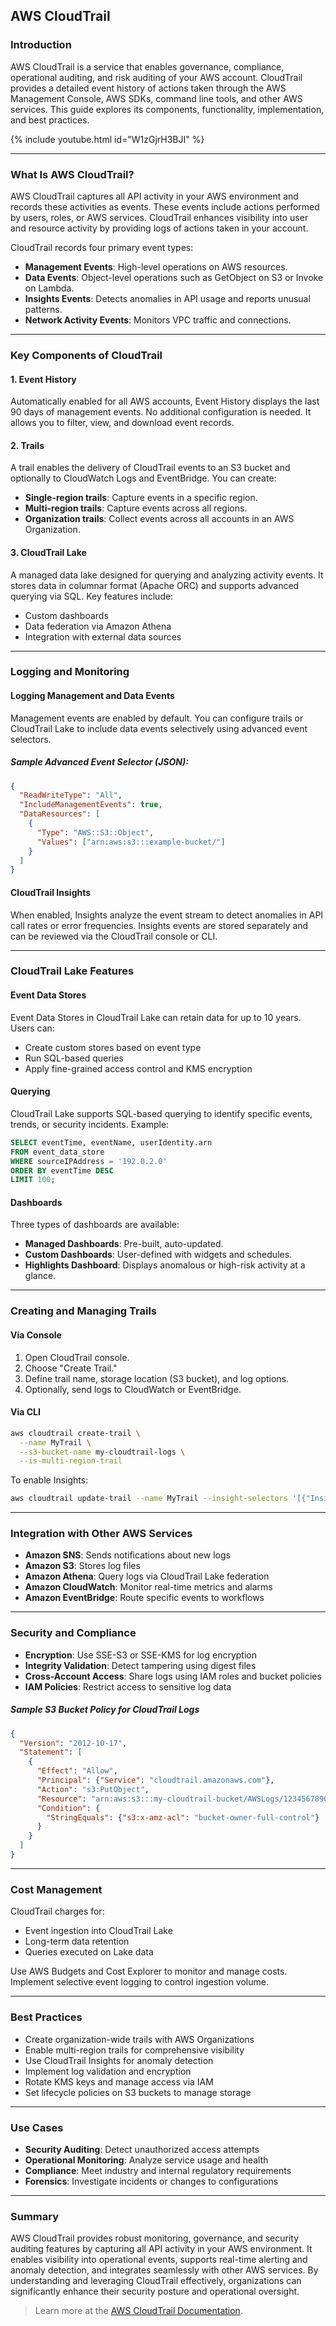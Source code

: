 ## AWS CloudTrail

### Introduction
AWS CloudTrail is a service that enables governance, compliance, operational auditing, and risk auditing of your AWS account. CloudTrail provides a detailed event history of actions taken through the AWS Management Console, AWS SDKs, command line tools, and other AWS services. This guide explores its components, functionality, implementation, and best practices.


{% include youtube.html id="W1zGjrH3BJI" %}

---

### What Is AWS CloudTrail?
AWS CloudTrail captures all API activity in your AWS environment and records these activities as events. These events include actions performed by users, roles, or AWS services. CloudTrail enhances visibility into user and resource activity by providing logs of actions taken in your account.

CloudTrail records four primary event types:
- **Management Events**: High-level operations on AWS resources.
- **Data Events**: Object-level operations such as GetObject on S3 or Invoke on Lambda.
- **Insights Events**: Detects anomalies in API usage and reports unusual patterns.
- **Network Activity Events**: Monitors VPC traffic and connections.

---

### Key Components of CloudTrail

#### 1. **Event History**
Automatically enabled for all AWS accounts, Event History displays the last 90 days of management events. No additional configuration is needed. It allows you to filter, view, and download event records.

#### 2. **Trails**
A trail enables the delivery of CloudTrail events to an S3 bucket and optionally to CloudWatch Logs and EventBridge. You can create:
- **Single-region trails**: Capture events in a specific region.
- **Multi-region trails**: Capture events across all regions.
- **Organization trails**: Collect events across all accounts in an AWS Organization.

#### 3. **CloudTrail Lake**
A managed data lake designed for querying and analyzing activity events. It stores data in columnar format (Apache ORC) and supports advanced querying via SQL. Key features include:
- Custom dashboards
- Data federation via Amazon Athena
- Integration with external data sources

---

### Logging and Monitoring

#### Logging Management and Data Events
Management events are enabled by default. You can configure trails or CloudTrail Lake to include data events selectively using advanced event selectors.

##### Sample Advanced Event Selector (JSON):
```json
{
  "ReadWriteType": "All",
  "IncludeManagementEvents": true,
  "DataResources": [
    {
      "Type": "AWS::S3::Object",
      "Values": ["arn:aws:s3:::example-bucket/"]
    }
  ]
}
```

#### CloudTrail Insights
When enabled, Insights analyze the event stream to detect anomalies in API call rates or error frequencies. Insights events are stored separately and can be reviewed via the CloudTrail console or CLI.

---

### CloudTrail Lake Features

#### Event Data Stores
Event Data Stores in CloudTrail Lake can retain data for up to 10 years. Users can:
- Create custom stores based on event type
- Run SQL-based queries
- Apply fine-grained access control and KMS encryption

#### Querying
CloudTrail Lake supports SQL-based querying to identify specific events, trends, or security incidents. Example:
```sql
SELECT eventTime, eventName, userIdentity.arn 
FROM event_data_store
WHERE sourceIPAddress = '192.0.2.0'
ORDER BY eventTime DESC
LIMIT 100;
```

#### Dashboards
Three types of dashboards are available:
- **Managed Dashboards**: Pre-built, auto-updated.
- **Custom Dashboards**: User-defined with widgets and schedules.
- **Highlights Dashboard**: Displays anomalous or high-risk activity at a glance.

---

### Creating and Managing Trails

#### Via Console
1. Open CloudTrail console.
2. Choose "Create Trail."
3. Define trail name, storage location (S3 bucket), and log options.
4. Optionally, send logs to CloudWatch or EventBridge.

#### Via CLI
```bash
aws cloudtrail create-trail \
  --name MyTrail \
  --s3-bucket-name my-cloudtrail-logs \
  --is-multi-region-trail
```

To enable Insights:
```bash
aws cloudtrail update-trail --name MyTrail --insight-selectors '[{"InsightType": "ApiCallRateInsight"}]'
```

---

### Integration with Other AWS Services

- **Amazon SNS**: Sends notifications about new logs
- **Amazon S3**: Stores log files
- **Amazon Athena**: Query logs via CloudTrail Lake federation
- **Amazon CloudWatch**: Monitor real-time metrics and alarms
- **Amazon EventBridge**: Route specific events to workflows

---

### Security and Compliance

- **Encryption**: Use SSE-S3 or SSE-KMS for log encryption
- **Integrity Validation**: Detect tampering using digest files
- **Cross-Account Access**: Share logs using IAM roles and bucket policies
- **IAM Policies**: Restrict access to sensitive log data

##### Sample S3 Bucket Policy for CloudTrail Logs
```json
{
  "Version": "2012-10-17",
  "Statement": [
    {
      "Effect": "Allow",
      "Principal": {"Service": "cloudtrail.amazonaws.com"},
      "Action": "s3:PutObject",
      "Resource": "arn:aws:s3:::my-cloudtrail-bucket/AWSLogs/123456789012/*",
      "Condition": {
        "StringEquals": {"s3:x-amz-acl": "bucket-owner-full-control"}
      }
    }
  ]
}
```

---

### Cost Management
CloudTrail charges for:
- Event ingestion into CloudTrail Lake
- Long-term data retention
- Queries executed on Lake data

Use AWS Budgets and Cost Explorer to monitor and manage costs. Implement selective event logging to control ingestion volume.

---

### Best Practices
- Create organization-wide trails with AWS Organizations
- Enable multi-region trails for comprehensive visibility
- Use CloudTrail Insights for anomaly detection
- Implement log validation and encryption
- Rotate KMS keys and manage access via IAM
- Set lifecycle policies on S3 buckets to manage storage

---

### Use Cases
- **Security Auditing**: Detect unauthorized access attempts
- **Operational Monitoring**: Analyze service usage and health
- **Compliance**: Meet industry and internal regulatory requirements
- **Forensics**: Investigate incidents or changes to configurations

---

### Summary
AWS CloudTrail provides robust monitoring, governance, and security auditing features by capturing all API activity in your AWS environment. It enables visibility into operational events, supports real-time alerting and anomaly detection, and integrates seamlessly with other AWS services. By understanding and leveraging CloudTrail effectively, organizations can significantly enhance their security posture and operational oversight.

> Learn more at the [AWS CloudTrail Documentation](https://docs.aws.amazon.com/cloudtrail/).
